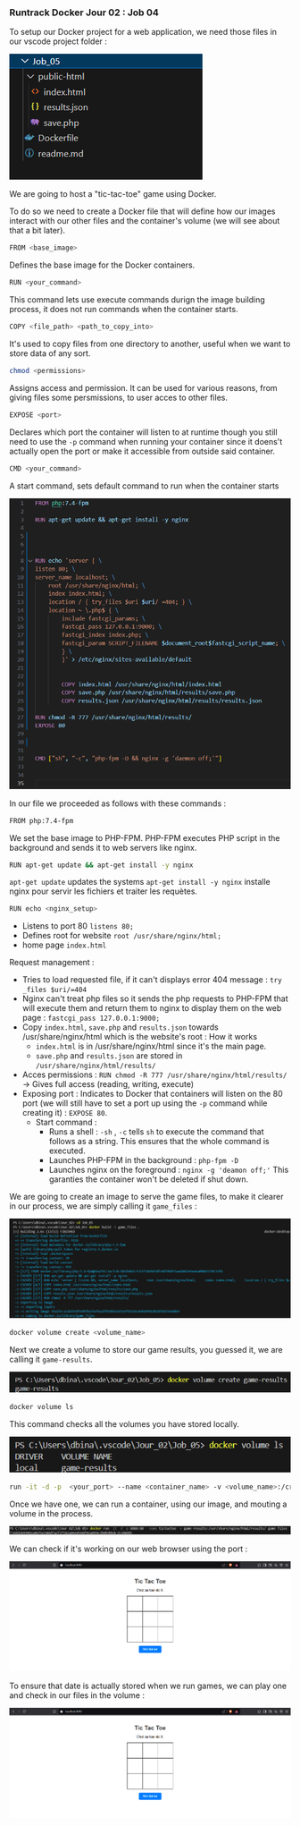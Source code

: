 ### Runtrack Docker Jour 02 : Job 04

To setup our Docker project for a web application, we need those files in our vscode project folder :

![alt text](image/project_setup.png)


We are going to host a "tic-tac-toe" game using Docker. 

To do so we need to create a Docker file that will define how our images interact with our other files and the container's volume (we will see about that a bit later). 

```sh
FROM <base_image>
```
Defines the base image for the Docker containers. 

```sh
RUN <your_command>
```
This command lets use execute commands durign the image building process, it does not run commands when the container starts.

```sh
COPY <file_path> <path_to_copy_into>
```

It's used to copy files from one directory to another, useful when we want to store data of any sort. 

```sh
chmod <permissions>
```

Assigns access and permission. It can be used for various reasons, from giving files some persmissions, to user acces to other files.

```sh
EXPOSE <port>
```

Declares which port the container will listen to at runtime though you still need to use the `-p` command when running your container since it doens't actually open the port or make it accessible from outside said container. 

```sh
CMD <your_command>
```

A start command, sets default command to run when the container starts

![alt text](image/Dockerfile.png)

In our file we proceeded as follows with these commands :

```sh
FROM php:7.4-fpm
```

We set the base image to PHP-FPM. PHP-FPM executes PHP script in the background and sends it to web servers like nginx.

```sh
RUN apt-get update && apt-get install -y nginx
```

`apt-get update` updates the systems  `apt-get install -y nginx` installe nginx pour servir les fichiers et traiter les requètes.

```sh
RUN echo <nginx_setup>
```

* Listens to port 80 `listens 80;`
* Defines root for website `root /usr/share/nginx/html;`
* home page `index.html`
  
Request management :
* Tries to load requested file, if it can't displays error 404 message : `try _files $uri/=404`
* Nginx can't treat php files so it sends the php requests to PHP-FPM that will execute them and return them to nginx to display them on the web page : `fastcgi_pass 127.0.0.1:9000;`
* Copy `index.html`, `save.php` and `results.json` towards /usr/share/nginx/html which is the website's root :
  How it works
  * `index.html` is in /usr/share/nginx/html since it's the main page.
  * `save.php` and `results.json` are stored in `/usr/share/nginx/html/results/`
* Acces permissions : `RUN chmod -R 777 /usr/share/nginx/html/results/` -> Gives full access (reading, writing, execute)
* Exposing port : Indicates to Docker that containers will listen on the 80 port (we will still have to set a port up using the `-p` command while creating it) : `EXPOSE 80`. 
  * Start command :
    *  Runs a shell : `-sh` , `-c` tells `sh` to execute the command that follows as a string. This ensures that the whole command is executed. 
    *  Launches PHP-FPM in the background : `php-fpm -D`
    *  Launches nginx on the foreground : `nginx -g 'deamon off;'` 
  This garanties the container won't be deleted if shut down.


We are going to create an image to serve the game files, to make it clearer in our process, we are simply calling it `game_files` :

![alt text](image/image_creation.png)

```sh
docker volume create <volume_name>
```

Next we create a volume to store our game results, you guessed it, we are calling it `game-results`.

![alt text](image/volume_creation.png)

```sh
docker volume ls
```

This command checks all the volumes you have stored locally. 

![alt text](image/docker_volume_ls.png)

```sh
run -it -d -p  <your_port> --name <container_name> -v <volume_name>:/creating/path/for/storage/ <image_name>
```

Once we have one, we can run a container, using our image, and mouting a volume in the process.

![alt text](image/run_container_w_volume.png)

We can check if it's working on our web browser using the port :

![alt text](image/checking_w_browser.png)

To ensure that date is actually stored when we run games, we can play one and check in our files in the volume :

![alt text](image/first_game.png)